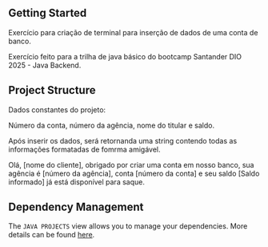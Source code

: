 ## Getting Started

Exercício para criação de terminal para inserção de dados de uma conta de banco.

Exercício feito para a trilha de java básico do bootcamp Santander DIO 2025 - Java Backend.

## Project Structure

Dados constantes do projeto:

Número da conta, número da agência, nome do titular e saldo.

Após inserir os dados, será retornanda uma string contendo todas as informações formatadas de fomrma amigável.

Olá, [nome do cliente], obrigado por criar uma conta em nosso banco, sua agência é [número da agência], conta [número da conta] e seu saldo [Saldo informado] já está disponível para saque.

## Dependency Management

The `JAVA PROJECTS` view allows you to manage your dependencies. More details can be found [here](https://github.com/microsoft/vscode-java-dependency#manage-dependencies).
